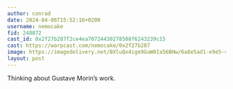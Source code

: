 ```yaml
---
author: conrad
date: 2024-04-06T15:52:16+0200
username: nemocake
fid: 248872
cast_id: 0x2f27b287f2ce4ea70724430278588f6243239c15
cast: https://warpcast.com/nemocake/0x2f27b287
image: https://imagedelivery.net/BXluQx4ige9GuW0Ia56BHw/6a8e5ad1-e9e5-4085-bf6e-26bbd0a66500/original
layout: post
---
```

Thinking about Gustave Morin’s work.  

<img src='https://imagedelivery.net/BXluQx4ige9GuW0Ia56BHw/6a8e5ad1-e9e5-4085-bf6e-26bbd0a66500/original' alt='' referrerpolicy='no-referrer'/>
<img src='https://imagedelivery.net/BXluQx4ige9GuW0Ia56BHw/a67432b0-cc96-4aca-8fd3-b491e718ab00/original' alt='' referrerpolicy='no-referrer'/>
